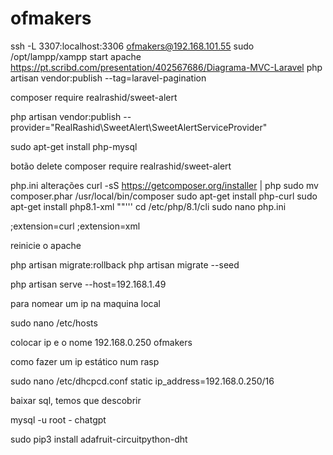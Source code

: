 # ofmakers
ssh -L 3307:localhost:3306 ofmakers@192.168.101.55
sudo /opt/lampp/xampp start apache  
https://pt.scribd.com/presentation/402567686/Diagrama-MVC-Laravel
php artisan vendor:publish --tag=laravel-pagination

composer require realrashid/sweet-alert

php artisan vendor:publish --provider="RealRashid\SweetAlert\SweetAlertServiceProvider"

sudo apt-get install php-mysql

botão delete composer require realrashid/sweet-alert

php.ini 
alterações
curl -sS https://getcomposer.org/installer | php
sudo mv composer.phar /usr/local/bin/composer
sudo apt-get install php-curl
sudo apt-get install php8.1-xml
""'''
cd /etc/php/8.1/cli
sudo nano php.ini 


;extension=curl
;extension=xml

reinicie o apache

php artisan migrate:rollback
php artisan migrate --seed

php artisan serve --host=192.168.1.49





para nomear um ip na maquina local

sudo nano /etc/hosts 

colocar ip e o nome
192.168.0.250  ofmakers


como fazer um ip estático num rasp

sudo nano /etc/dhcpcd.conf
static ip_address=192.168.0.250/16





baixar sql, temos que descobrir

mysql -u root -
chatgpt

sudo pip3 install adafruit-circuitpython-dht